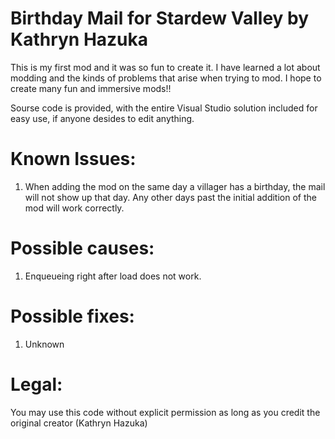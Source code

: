 # Birthday Mail for Stardew Valley by Kathryn Hazuka

This is my first mod and it was so fun to create it. 
I have learned a lot about modding and the kinds of problems that arise when trying to mod. 
I hope to create many fun and immersive mods!!

Sourse code is provided, with the entire Visual Studio solution included for easy use, if anyone desides to edit anything.

# Known Issues:
1. When adding the mod on the same day a villager has a birthday, the mail will not show up that day. Any other days past the initial addition of the mod will work correctly.

# Possible causes:
1. Enqueueing right after load does not work.

# Possible fixes:
1. Unknown

# Legal:
You may use this code without explicit permission as long as you credit the original creator (Kathryn Hazuka)
